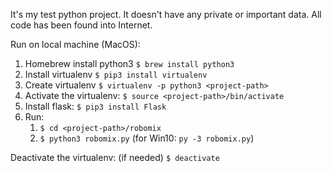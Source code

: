 It's my test python project. It doesn't have any private or important data. All code has been found into Internet.

Run on local machine (MacOS):
1. Homebrew install python3 `$ brew install python3`
2. Install virtualenv `$ pip3 install virtualenv`
3. Create virtualenv `$ virtualenv -p python3 <project-path>`
4. Activate the virtualenv: `$ source <project-path>/bin/activate`
5. Install flask: `$ pip3 install Flask`
6. Run:
    1. `$ cd <project-path>/robomix`
    2. `$ python3 robomix.py` (for Win10: `py -3 robomix.py`)
    

Deactivate the virtualenv: (if needed) `$ deactivate`
